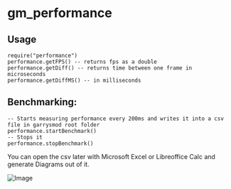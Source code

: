 # gm_performance
## Usage
```
require("performance")
performance.getFPS() -- returns fps as a double
performance.getDiff() -- returns time between one frame in microseconds
performance.getDiffMS() -- in milliseconds
```

## Benchmarking:

```
-- Starts measuring performance every 200ms and writes it into a csv file in garrysmod root folder
performance.startBenchmark()
-- Stops it
performance.stopBenchmark()
```
You can open the csv later with Microsoft Excel or Libreoffice Calc and generate Diagrams out of it.

![Image](http://i.imgur.com/LA0iS3b.png)
